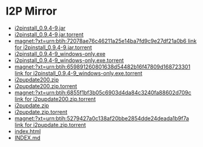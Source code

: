I2P Mirror
==========

 - [i2pinstall_0.9.4-9.jar](/mirror/files.i2p-projekt.de/0.9.4/0.9.4-9/i2pinstall_0.9.4-9.jar)
 - [i2pinstall_0.9.4-9.jar.torrent](/mirror/files.i2p-projekt.de/0.9.4/0.9.4-9/i2pinstall_0.9.4-9.jar.torrent)
  - [magnet:?xt=urn:btih:72078ae76c46211a25e14ba7fd9c9e27df21a0b6 link for i2pinstall_0.9.4-9.jar.torrent](magnet:?xt=urn:btih:72078ae76c46211a25e14ba7fd9c9e27df21a0b6)
 - [i2pinstall_0.9.4-9_windows-only.exe](/mirror/files.i2p-projekt.de/0.9.4/0.9.4-9/i2pinstall_0.9.4-9_windows-only.exe)
 - [i2pinstall_0.9.4-9_windows-only.exe.torrent](/mirror/files.i2p-projekt.de/0.9.4/0.9.4-9/i2pinstall_0.9.4-9_windows-only.exe.torrent)
  - [magnet:?xt=urn:btih:659891260801638d54482b16f47809d168723301 link for i2pinstall_0.9.4-9_windows-only.exe.torrent](magnet:?xt=urn:btih:659891260801638d54482b16f47809d168723301)
 - [i2pupdate200.zip](/mirror/files.i2p-projekt.de/0.9.4/0.9.4-9/i2pupdate200.zip)
 - [i2pupdate200.zip.torrent](/mirror/files.i2p-projekt.de/0.9.4/0.9.4-9/i2pupdate200.zip.torrent)
  - [magnet:?xt=urn:btih:6855f1bf3b05c6903d4da84c3240fa88602d709c link for i2pupdate200.zip.torrent](magnet:?xt=urn:btih:6855f1bf3b05c6903d4da84c3240fa88602d709c)
 - [i2pupdate.zip](/mirror/files.i2p-projekt.de/0.9.4/0.9.4-9/i2pupdate.zip)
 - [i2pupdate.zip.torrent](/mirror/files.i2p-projekt.de/0.9.4/0.9.4-9/i2pupdate.zip.torrent)
  - [magnet:?xt=urn:btih:5279427a0c138af20bbe2854dde24deada1b9f7a link for i2pupdate.zip.torrent](magnet:?xt=urn:btih:5279427a0c138af20bbe2854dde24deada1b9f7a)
 - [index.html](/mirror/files.i2p-projekt.de/0.9.4/0.9.4-9/index.html)
 - [INDEX.md](/mirror/files.i2p-projekt.de/0.9.4/0.9.4-9/INDEX.md)
